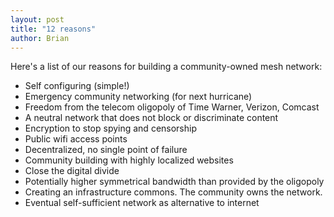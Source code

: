 ```yaml
---
layout: post
title: "12 reasons"
author: Brian
---
```


Here's a list of our reasons for building a community-owned mesh network:

* Self configuring (simple!)
* Emergency community networking (for next hurricane)
* Freedom from the telecom oligopoly of Time Warner, Verizon, Comcast
* A neutral network that does not block or discriminate content
* Encryption to stop spying and censorship
* Public wifi access points
* Decentralized, no single point of failure
* Community building with highly localized websites
* Close the digital divide
* Potentially higher symmetrical bandwidth than provided by the oligopoly
* Creating an infrastructure commons. The community owns the network.
* Eventual self-sufficient network as alternative to internet

